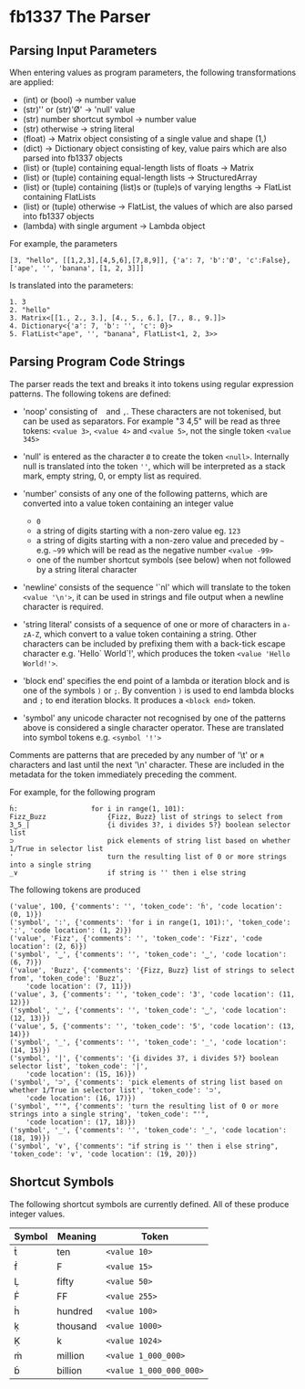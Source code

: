 # fb1337 The Parser

## Parsing Input Parameters

When entering values as program parameters, the following transformations are applied:
- (int) or (bool) -> number value
- (str)'' or (str)'Ø' -> 'null' value
- (str) number shortcut symbol -> number value
- (str) otherwise -> string literal
- (float) -> Matrix object consisting of a single value and shape (1,)
- (dict) -> Dictionary object consisting of key, value pairs which are also parsed into fb1337 objects
- (list) or (tuple) containing equal-length lists of floats -> Matrix
- (list) or (tuple) containing equal-length lists -> StructuredArray
- (list) or (tuple) containing (list)s or (tuple)s of varying lengths -> FlatList containing FlatLists
- (list) or (tuple) otherwise -> FlatList, the values of which are also parsed into fb1337 objects
- (lambda) with single argument -> Lambda object

For example, the parameters
```
[3, "hello", [[1,2,3],[4,5,6],[7,8,9]], {'a': 7, 'b':'Ø', 'c':False}, ['ape', '', 'banana', [1, 2, 3]]]
```
Is translated into the parameters:
```
1. 3
2. "hello"
3. Matrix<[[1., 2., 3.], [4., 5., 6.], [7., 8., 9.]]>
4. Dictionary<{'a': 7, 'b': '', 'c': 0}>
5. FlatList<"ape", '', "banana", FlatList<1, 2, 3>>
```


## Parsing Program Code Strings

The parser reads the text and breaks it into tokens using regular expression patterns. The following tokens are defined:

- 'noop' consisting of ` ` and `,`. These characters are not tokenised, but can be used as separators. For example "3 4,5" will be read as three tokens: `<value 3>`, `<value 4>` and `<value 5>`, not the single token `<value 345>`

- 'null' is entered as the character `Ø` to create the token `<null>`. Internally null is translated into the token `''`, which will be interpreted as a stack mark, empty string, 0, or empty list as required.

- 'number' consists of any one of the following patterns, which are converted into a value token containing an integer value
    - `0`
    - a string of digits starting with a non-zero value eg. `123`
    - a string of digits starting with a non-zero value and preceded by `~` e.g. `~99` which will be read as the negative number `<value -99>`
    - one of the number shortcut symbols (see below) when not followed by a string literal character

- 'newline' consists of the sequence '\`nl' which will translate to the token `<value '\n'>`, it can be used in strings and file output when a newline character is required.

- 'string literal' consists of a sequence of one or more of characters in `a-zA-Z`, which convert to a value token containing a string. Other characters can be included by prefixing them with a back-tick escape character e.g. 'Hello\` World\`!', which produces the token `<value 'Hello World!'>`.

- 'block end' specifies the end point of a lambda or iteration block and is one of the symbols `)` or `;`. By convention `)` is used to end lambda blocks and `;` to end iteration blocks. It produces a `<block end>` token.

- 'symbol' any unicode character not recognised by one of the patterns above is considered a single character operator. These are translated into symbol tokens e.g. `<symbol '!'>`

Comments are patterns that are preceded by any number of '\t' or `⍝` characters and last until the next '\n' character. These are included in the metadata for the token immediately preceding the comment.


For example, for the following program
```fb1337
ḣ:					for i in range(1, 101):
Fizz‿Buzz				{Fizz, Buzz} list of strings to select from
3‿5_|					{i divides 3?, i divides 5?} boolean selector list
⊃						pick elements of string list based on whether 1/True in selector list
'						turn the resulting list of 0 or more strings into a single string
_∨						if string is '' then i else string
```

The following tokens are produced
```
('value', 100, {'comments': '', 'token_code': 'ḣ', 'code location': (0, 1)})
('symbol', ':', {'comments': 'for i in range(1, 101):', 'token_code': ':', 'code location': (1, 2)})
('value', 'Fizz', {'comments': '', 'token_code': 'Fizz', 'code location': (2, 6)})
('symbol', '‿', {'comments': '', 'token_code': '‿', 'code location': (6, 7)})
('value', 'Buzz', {'comments': '{Fizz, Buzz} list of strings to select from', 'token_code': 'Buzz',
    'code location': (7, 11)})
('value', 3, {'comments': '', 'token_code': '3', 'code location': (11, 12)})
('symbol', '‿', {'comments': '', 'token_code': '‿', 'code location': (12, 13)})
('value', 5, {'comments': '', 'token_code': '5', 'code location': (13, 14)})
('symbol', '_', {'comments': '', 'token_code': '_', 'code location': (14, 15)})
('symbol', '|', {'comments': '{i divides 3?, i divides 5?} boolean selector list', 'token_code': '|',
    'code location': (15, 16)})
('symbol', '⊃', {'comments': 'pick elements of string list based on whether 1/True in selector list', 'token_code': '⊃',
    'code location': (16, 17)})
('symbol', "'", {'comments': 'turn the resulting list of 0 or more strings into a single string', 'token_code': "'",
    'code location': (17, 18)})
('symbol', '_', {'comments': '', 'token_code': '_', 'code location': (18, 19)})
('symbol', '∨', {'comments': "if string is '' then i else string", 'token_code': '∨', 'code location': (19, 20)})
```

## Shortcut Symbols

The following shortcut symbols are currently defined. All of these produce integer values.

| Symbol | Meaning  | Token                   |
|--------|----------|-------------------------|
| ṫ      | ten      | `<value 10>`            |
| ḟ      | F        | `<value 15>`            |
| Ḷ      | fifty    | `<value 50>`            |
| Ḟ      | FF       | `<value 255>`           |
| ḣ      | hundred  | `<value 100>`           |
| ḳ      | thousand | `<value 1000>`          |
| Ḳ      | k        | `<value 1024>`          |
| ṁ      | million  | `<value 1_000_000>`     |
| ḃ      | billion  | `<value 1_000_000_000>` |
